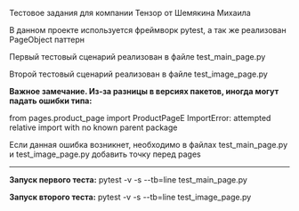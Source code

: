 Тестовое задания для компании Тензор от Шемякина Михаила

В данном проекте используется фреймворк pytest, а так же реализован PageObject паттерн


Первый тестовый сценарий реализован в файле test_main_page.py

Второй тестовый сценарий реализован в файле test_image_page.py

**Важное замечание. Из-за разницы в версиях пакетов, иногда могут падать ошибки типа:**

from pages.product_page import ProductPageE   ImportError: attempted relative import with no known parent package

Если данная ошибка возникнет, необходимо в файлах test_main_page.py и test_image_page.py добавить точку перед pages

___

**Запуск первого теста:** pytest -v -s --tb=line test_main_page.py

**Запуск второго теста:** pytest -v -s --tb=line test_image_page.py



